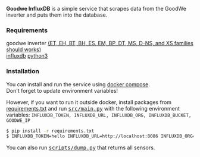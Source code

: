 **Goodwe InfluxDB** is a simple service that scrapes data from the GoodWe inverter and puts them into the database.

### Requirements

goodwe inverter [(ET, EH, BT, BH, ES, EM, BP, DT, MS, D-NS, and XS families should works)](https://github.com/marcelblijleven/goodwe) \
[influxdb](https://www.influxdata.com/)
[python3](https://www.python.org/)

### Installation

You can install and run the service using [docker compose](./docker-compose.yml). \
Don't forget to update environment variables!

However, if you want to run it outside docker, install packages from [requirements.txt](./requirements.txt) and run <kbd>[src/main.py](./src/main.py)</kbd> with the following environment variables:
`INFLUXDB_TOKEN, INFLUXDB_URL, INFLUXDB_ORG, INFLUXDB_BUCKET, GOODWE_IP`

```bash
$ pip install -r requirements.txt
$ INFLUXDB_TOKEN=hello INFLUXDB_URL=http://localhost:8086 INFLUXDB_ORG=org INFLUXDB_BUCKET=bucket GOODWE_IP=192.168.1.78 python src/main.py
```

You can also run <kbd>[scripts/dump.py](./scripts/dump.py)</kbd> that returns all sensors.
